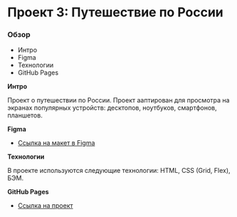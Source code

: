 # Проект 3: Путешествие по России

### Обзор
* Интро
* Figma
* Технологии
* GitHub Pages

**Интро**

Проект о путешествии по России.
Проект ааптирован для просмотра на экранах популярных устройств: десктопов, ноутбуков, смартфонов, планшетов. 


**Figma**

* [Ссылка на макет в Figma](https://www.figma.com/file/OyRWEjU6wBwRe1hapzQoLx/Sprint-3%3A-Russia-%2F-desktop-%2B-mobile?node-id=28503%3A0)

**Технологии**

В проекте используются следующие технологии: HTML, CSS (Grid, Flex), БЭМ.


**GitHub Pages**
* [Ссылка на проект]()